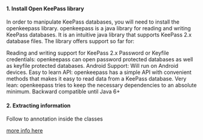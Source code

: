 
#### 1. Install Open KeePass library
In order to manipulate KeePass databases, you will need to install the openkeepass library. openkeepass is a java library for reading and writing KeePass databases. It is an intuitive java library that supports KeePass 2.x database files. The library offers support so far for:

Reading and writing support for KeePass 2.x
Password or Keyfile credentials: openkeepass can open password protected databases as well as keyfile protected databases.
Android Support: Will run on Android devices.
Easy to learn API: openkeepass has a simple API with convenient methods that makes it easy to read data from a KeePass database.
Very lean: openkeepass tries to keep the necessary dependencies to an absolute minimum.
Backward compatible until Java 6+

#### 2. Extracting information
Follow to annotation inside the classes

[more info here](https://github.com/cternes/openkeepass)


